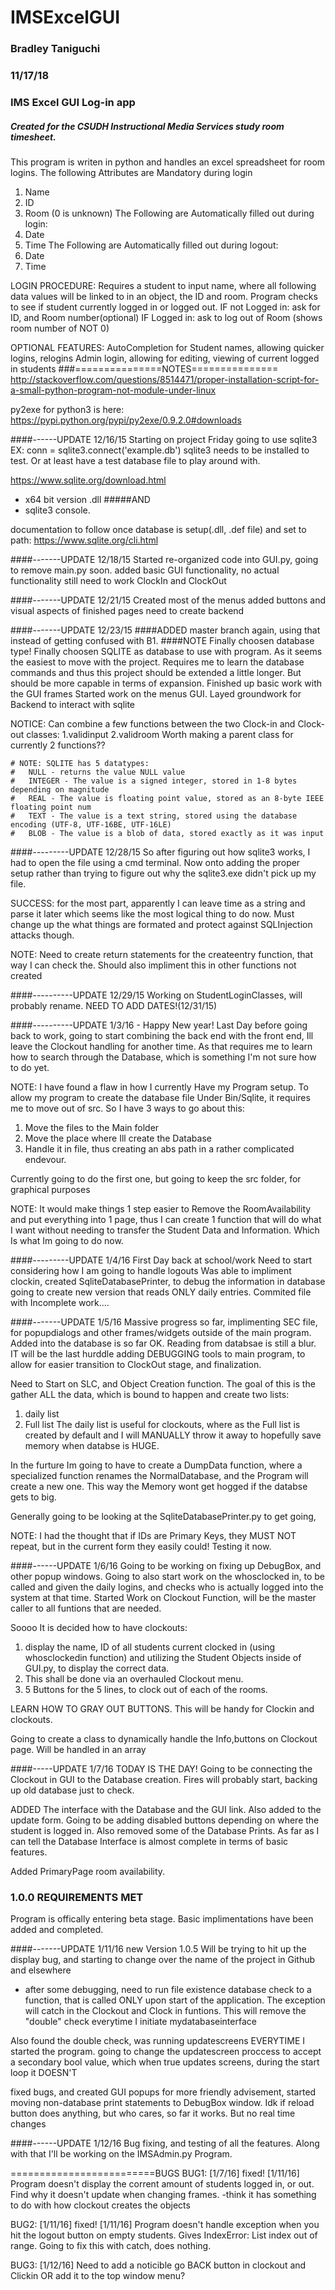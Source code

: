 # IMSExcelGUI
### Bradley Taniguchi
### 11/17/18
### IMS Excel GUI Log-in app
##### Created for the CSUDH Instructional Media Services study room timesheet.
This program is writen in python and handles an excel spreadsheet for room logins.
The following Attributes are Mandatory during login
1. Name
2. ID
3. Room (0 is unknown)
The Following are Automatically filled out during login:
1. Date
2. Time
The Following are Automatically filled out during logout:
1. Date
2. Time

LOGIN PROCEDURE:
  Requires a student to input name, where all following data values will be linked to in an object, the ID and room.
  Program checks to see if student currently logged in or logged out.
  IF not Logged in:
    ask for ID, and Room number(optional)
  IF Logged in:
    ask to log out of Room (shows room number of NOT 0)
    
  OPTIONAL FEATURES:
    AutoCompletion for Student names, allowing quicker logins, relogins
    Admin login, allowing for editing, viewing of current logged in students
###===============NOTES===============
http://stackoverflow.com/questions/8514471/proper-installation-script-for-a-small-python-program-not-module-under-linux

py2exe for python3 is here:
https://pypi.python.org/pypi/py2exe/0.9.2.0#downloads

####------UPDATE 12/16/15
Starting on project Friday
going to use sqlite3
EX: conn = sqlite3.connect('example.db')
sqlite3 needs to be installed to test. Or at least have a test database file
to play around with.

https://www.sqlite.org/download.html

- x64 bit version .dll 
#####AND
- sqlite3 console.

documentation to follow once database is setup(.dll, .def file) and set to path:
https://www.sqlite.org/cli.html

####-------UPDATE 12/18/15
Started re-organized code into GUI.py, going to remove main.py soon.
added basic GUI functionality, no actual functionality
still need to work ClockIn and ClockOut

####-------UPDATE 12/21/15
Created most of the menus
added buttons and visual aspects of finished pages
need to create backend

####-------UPDATE 12/23/15
####ADDED master branch again, using that instead of getting confused with B1.
####NOTE Finally choosen database type!
    Finally choosen SQLITE as database to use with program. As it seems the easiest to move with the project.
    Requires me to learn the database commands and thus this project should be extended a little longer. But
    should be more capable in terms of expansion.
Finished up basic work with the GUI frames
Started work on the menus GUI. 
Layed groundwork for Backend to interact with sqlite

NOTICE: Can combine a few functions between the two Clock-in and Clock-out classes:
1.validinput
2.validroom
Worth making a parent class for currently 2 functions??

    # NOTE: SQLITE has 5 datatypes:
    #   NULL - returns the value NULL value
    #   INTEGER - The value is a signed integer, stored in 1-8 bytes depending on magnitude
    #   REAL - The value is floating point value, stored as an 8-byte IEEE floating point num
    #   TEXT - The value is a text string, stored using the database encoding (UTF-8, UTF-16BE, UTF-16LE)
    #   BLOB - The value is a blob of data, stored exactly as it was input

####---------UPDATE 12/28/15
So after figuring out how sqlite3 works, I had to open the file
using a cmd terminal. Now onto adding the proper setup rather than
trying to figure out why the sqlite3.exe didn't pick up my file.

SUCCESS: for the most part, apparently I can leave time as a string and parse it later
which seems like the most logical thing to do now. Must change up the what things are formated
and protect against SQLInjection attacks though.

NOTE: Need to create return statements for the createentry function, that way I can check the.
Should also impliment this in other functions not created

####----------UPDATE 12/29/15
Working on StudentLoginClasses, will probably rename.
NEED TO ADD DATES!(12/31/15)

####----------UPDATE 1/3/16 - Happy New year!
Last Day before going back to work, going to start combining the back end with the front end,
Ill leave the Clockout handling for another time. As that requires me to learn how to search through
the Database, which is something I'm not sure how to do yet. 

NOTE: I have found a flaw in how I currently Have my Program setup.
To allow my program to create the database file Under Bin/Sqlite, it requires me to
move out of src. So I have 3 ways to go about this:
1. Move the files to the Main folder
2. Move the place where Ill create the Database
3. Handle it in file, thus creating an abs path in a rather complicated endevour.

Currently going to do the first one, but going to keep the src folder, for graphical purposes

NOTE: It would make things 1 step easier to Remove the RoomAvailability and put everything into 1 page,
thus I can create 1 function that will do what I want without needing to transfer the Student Data and Information.
Which Is what Im going to do now. 

####---------UPDATE 1/4/16
First Day back at school/work
Need to start considering how I am going to handle logouts
Was able to impliment clockin, created SqliteDatabasePrinter, to debug the information in database
going to create new version that reads ONLY daily entries.
Commited file with Incomplete work....

####-------UPDATE 1/5/16
Massive progress so far, implimenting SEC file, for popupdialogs
and other frames/widgets outside of the main program.
Added into the database is so far OK.
Reading from databsae is still a blur. IT will be the last hurddle
adding DEBUGGING tools to main program, to allow for easier transition
to ClockOut stage, and finalization.

Need to Start on SLC, and Object Creation function.
The goal of this is the gather ALL the data, which is bound to happen and
create two lists:
1. daily list
2. Full list
The daily list is useful for clockouts,
where as the Full list is created by default and I will MANUALLY throw it away to hopefully
save memory when databse is HUGE.

In the furture Im going to have to create a DumpData function, where a specialized
function renames the NormalDatabase, and the Program will create a new one. This way 
the Memory wont get hogged if the databse gets to big. 

Generally going to be looking at the SqliteDatabasePrinter.py to get going,

NOTE: I had the thought that if IDs are Primary Keys, they MUST NOT repeat,
but in the current form they easily could!
Testing it now.

####------UPDATE 1/6/16
Going to be working on fixing up DebugBox, and other popup windows.
Going to also start work on the whosclocked in, to be called and given the daily logins, and checks 
who is actually logged into the system at that time. 
Started Work on Clockout Function, will be the master caller to all funtions that are needed.

Soooo It is decided how to have clockouts:
1. display the name, ID of all students current clocked in (using whosclockedin function)
    and utilizing the Student Objects inside of GUI.py, to display the correct data.
2. This shall be done via an overhauled Clockout menu.
3. 5 Buttons for the 5 lines, to clock out of each of the rooms.

LEARN HOW TO GRAY OUT BUTTONS. This will be handy for Clockin and clockouts. 

Going to create a class to dynamically handle the Info,buttons on Clockout page. 
Will be handled in an array



####-----UPDATE 1/7/16
TODAY IS THE DAY!
Going to be connecting the Clockout in GUI to the Database creation.
Fires will probably start, backing up old database just to check.


ADDED The interface with the Database and the GUI link. Also added to the update
form. Going to be adding disabled buttons depending on 
where the student is logged in.  Also removed some of the Database Prints.
As far as I can tell the Database Interface is almost complete in terms of basic
features. 

Added PrimaryPage room availability. 

### 1.0.0 REQUIREMENTS MET
Program is offically entering beta stage. Basic implimentations have been added and completed. 

####-------UPDATE 1/11/16 new Version 1.0.5
Will be trying to hit up the display bug, and starting to change over the name of the project in Github and elsewhere
- after some debugging, need to run file existence database check to a function, that is called
ONLY upon start of the application. The exception will catch in the Clockout and Clock in funtions.
This will remove the "double" check everytime I initiate mydatabaseinterface

Also found the double check, was running updatescreens EVERYTIME I started the program.
going to change the updatescreen proccess to accept a secondary bool value, which when true updates
screens, during the start loop it DOESN'T

fixed bugs, and created GUI popups for more friendly advisement, started moving non-database print statements
to DebugBox window. Idk if reload button does anything, but who cares, so far it works. But no real time changes

####------UPDATE 1/12/16
Bug fixing, and testing of all the features. Along with that I'll be working on the IMSAdmin.py
Program.


=========================BUGS
BUG1: [1/7/16] fixed! [1/11/16]
Program doesn't display the corrent amount of students logged in, or out. 
Find why it doesn't update when changing frames. 
-think it has something to do with how clockout creates the objects

BUG2: [1/11/16] fixed! [1/11/16]
Program doesn't handle exception when you hit the logout button on empty students.
Gives IndexError: List index out of range. 
Going to fix this with catch, does nothing.

BUG3: [1/12/16]
Need to add a noticible go BACK button in clockout and Clickin
OR add it to the top window menu?


